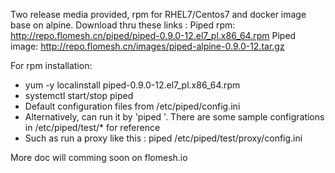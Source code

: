 Two release media provided, rpm for RHEL7/Centos7 and docker image base on alpine. 
Download thru these links :
Piped rpm: http://repo.flomesh.cn/piped/piped-0.9.0-12.el7_pl.x86_64.rpm
Piped image: http://repo.flomesh.cn/images/piped-alpine-0.9.0-12.tar.gz

For rpm installation:
* yum -y localinstall piped-0.9.0-12.el7_pl.x86_64.rpm
* systemctl start/stop piped
* Default configuration files from /etc/piped/config.ini
* Alternatively, can run it by 'piped <config-file>'. There are some sample configrations in /etc/piped/test/* for reference
* Such as run a proxy like this : piped /etc/piped/test/proxy/config.ini

More doc will comming soon on flomesh.io 
